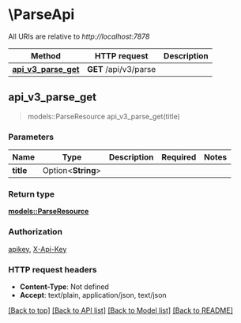 # \ParseApi

All URIs are relative to *http://localhost:7878*

Method | HTTP request | Description
------------- | ------------- | -------------
[**api_v3_parse_get**](ParseApi.md#api_v3_parse_get) | **GET** /api/v3/parse | 



## api_v3_parse_get

> models::ParseResource api_v3_parse_get(title)


### Parameters


Name | Type | Description  | Required | Notes
------------- | ------------- | ------------- | ------------- | -------------
**title** | Option<**String**> |  |  |

### Return type

[**models::ParseResource**](ParseResource.md)

### Authorization

[apikey](../README.md#apikey), [X-Api-Key](../README.md#X-Api-Key)

### HTTP request headers

- **Content-Type**: Not defined
- **Accept**: text/plain, application/json, text/json

[[Back to top]](#) [[Back to API list]](../README.md#documentation-for-api-endpoints) [[Back to Model list]](../README.md#documentation-for-models) [[Back to README]](../README.md)

